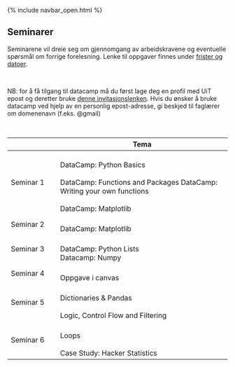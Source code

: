 {% include navbar_open.html %}
## Seminarer

<p>Seminarene vil dreie seg om gjennomgang av arbeidskravene og eventuelle spørsmål om forrige forelesning. Lenke til oppgaver finnes under <a href='https://uit-sok-1003-h22.github.io/frister.html'>frister og datoer</a>. </p><br>		

<p> NB: for å få tilgang til datacamp må du først lage deg en profil med UiT epost og deretter bruke <a href='https://www.datacamp.com/groups/shared_links/17dc8405ae39e6e7f7f3e9015d5fc91ae856be617820c92eff6838afcbb8af0e'> denne invitasjonslenken<a/>. Hvis du ønsker å bruke datacamp ved hjelp av en personlig epost-adresse, gi beskjed til faglærer om domenenavn (f.eks. @gmail) </p> <br> 


| <img width=120/>|  Tema <img width=500/>                      | 
|-----------------|------------------------------| 
|Seminar 1        |<br>DataCamp: Python Basics  </br> <br> DataCamp: Functions and Packages </b> DataCamp: Writing your own functions <br> </b> <br>DataCamp: Matplotlib </b>|
|Seminar 2        |<br>DataCamp: Matplotlib	 </br>      | 
|Seminar 3        |<br> DataCamp: Python Lists </b> <br> Datacamp: Numpy </b>     | 
|Seminar 4        |<br> Oppgave i canvas </b>       |
|Seminar 5        |<br> Dictionaries & Pandas </br> <br>Logic, Control Flow and Filtering </b>        |
|Seminar 6        |<br> Loops</br> <br> Case Study: Hacker Statistics </b>        | 

